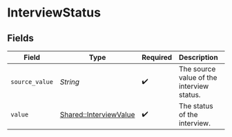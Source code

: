 # InterviewStatus


## Fields

| Field                                                           | Type                                                            | Required                                                        | Description                                                     | Example                                                         |
| --------------------------------------------------------------- | --------------------------------------------------------------- | --------------------------------------------------------------- | --------------------------------------------------------------- | --------------------------------------------------------------- |
| `source_value`                                                  | *String*                                                        | :heavy_check_mark:                                              | The source value of the interview status.                       | Unscheduled                                                     |
| `value`                                                         | [Shared::InterviewValue](../../models/shared/interviewvalue.md) | :heavy_check_mark:                                              | The status of the interview.                                    | unscheduled                                                     |